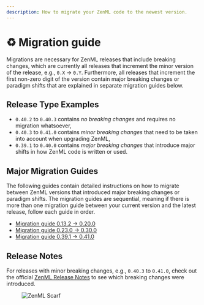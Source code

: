 ```yaml
---
description: How to migrate your ZenML code to the newest version.
---
```


# ♻️ Migration guide

Migrations are necessary for ZenML releases that include breaking changes, which are currently all releases that increment the minor version of the release, e.g., `0.X` -> `0.Y`. Furthermore, all releases that increment the first non-zero digit of the version contain major breaking changes or paradigm shifts that are explained in separate migration guides below.

## Release Type Examples

* `0.40.2` to `0.40.3` contains _no breaking changes_ and requires no migration whatsoever,
* `0.40.3` to `0.41.0` contains _minor breaking changes_ that need to be taken into account when upgrading ZenML,
* `0.39.1` to `0.40.0` contains _major breaking changes_ that introduce major shifts in how ZenML code is written or used.

## Major Migration Guides

The following guides contain detailed instructions on how to migrate between ZenML versions that introduced major breaking changes or paradigm shifts. The migration guides are sequential, meaning if there is more than one migration guide between your current version and the latest release, follow each guide in order.

* [Migration guide 0.13.2 → 0.20.0](migration-zero-twenty.md)
* [Migration guide 0.23.0 → 0.30.0](migration-zero-thirty.md)
* [Migration guide 0.39.1 → 0.41.0](migration-zero-forty.md)

## Release Notes

For releases with minor breaking changes, e.g., `0.40.3` to `0.41.0`, check out the official [ZenML Release Notes](https://github.com/zenml-io/zenml/releases) to see which breaking changes were introduced.

<figure><img src="https://static.scarf.sh/a.png?x-pxid=f0b4f458-0a54-4fcd-aa95-d5ee424815bc" alt="ZenML Scarf"><figcaption></figcaption></figure>
